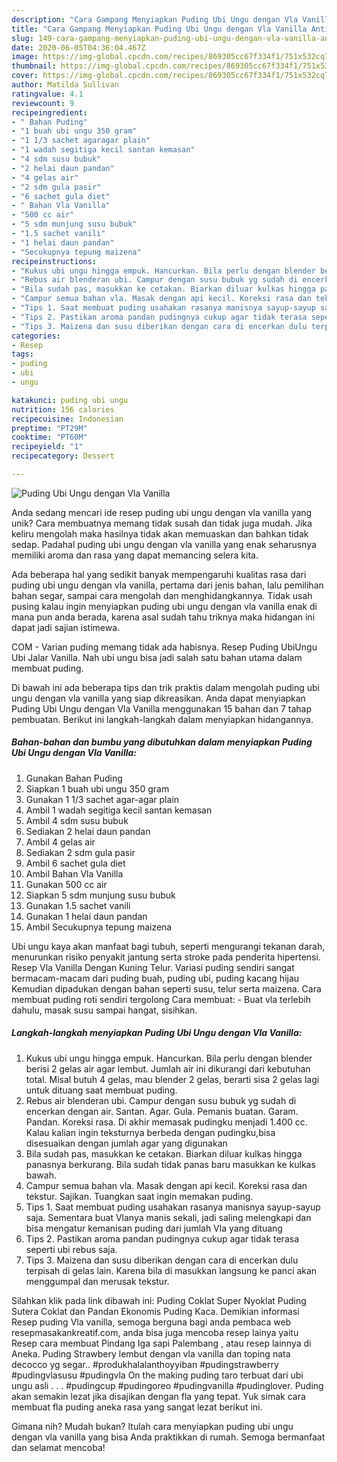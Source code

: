 ```yaml
---
description: "Cara Gampang Menyiapkan Puding Ubi Ungu dengan Vla Vanilla Anti Gagal"
title: "Cara Gampang Menyiapkan Puding Ubi Ungu dengan Vla Vanilla Anti Gagal"
slug: 149-cara-gampang-menyiapkan-puding-ubi-ungu-dengan-vla-vanilla-anti-gagal
date: 2020-06-05T04:36:04.467Z
image: https://img-global.cpcdn.com/recipes/869305cc67f334f1/751x532cq70/puding-ubi-ungu-dengan-vla-vanilla-foto-resep-utama.jpg
thumbnail: https://img-global.cpcdn.com/recipes/869305cc67f334f1/751x532cq70/puding-ubi-ungu-dengan-vla-vanilla-foto-resep-utama.jpg
cover: https://img-global.cpcdn.com/recipes/869305cc67f334f1/751x532cq70/puding-ubi-ungu-dengan-vla-vanilla-foto-resep-utama.jpg
author: Matilda Sullivan
ratingvalue: 4.1
reviewcount: 9
recipeingredient:
- " Bahan Puding"
- "1 buah ubi ungu 350 gram"
- "1 1/3 sachet agaragar plain"
- "1 wadah segitiga kecil santan kemasan"
- "4 sdm susu bubuk"
- "2 helai daun pandan"
- "4 gelas air"
- "2 sdm gula pasir"
- "6 sachet gula diet"
- " Bahan Vla Vanilla"
- "500 cc air"
- "5 sdm munjung susu bubuk"
- "1.5 sachet vanili"
- "1 helai daun pandan"
- "Secukupnya tepung maizena"
recipeinstructions:
- "Kukus ubi ungu hingga empuk. Hancurkan. Bila perlu dengan blender berisi 2 gelas air agar lembut. Jumlah air ini dikurangi dari kebutuhan total. Misal butuh 4 gelas, mau blender 2 gelas, berarti sisa 2 gelas lagi untuk dituang saat membuat puding."
- "Rebus air blenderan ubi. Campur dengan susu bubuk yg sudah di encerkan dengan air. Santan. Agar. Gula. Pemanis buatan. Garam. Pandan. Koreksi rasa. Di akhir memasak pudingku menjadi 1.400 cc. Kalau kalian ingin teksturnya berbeda dengan pudingku,bisa disesuaikan dengan jumlah agar yang digunakan"
- "Bila sudah pas, masukkan ke cetakan. Biarkan diluar kulkas hingga panasnya berkurang. Bila sudah tidak panas baru masukkan ke kulkas bawah."
- "Campur semua bahan vla. Masak dengan api kecil. Koreksi rasa dan tekstur. Sajikan. Tuangkan saat ingin memakan puding."
- "Tips 1. Saat membuat puding usahakan rasanya manisnya sayup-sayup saja. Sementara buat Vlanya manis sekali, jadi saling melengkapi dan bisa mengatur kemanisan puding dari jumlah Vla yang dituang"
- "Tips 2. Pastikan aroma pandan pudingnya cukup agar tidak terasa seperti ubi rebus saja."
- "Tips 3. Maizena dan susu diberikan dengan cara di encerkan dulu terpisah di gelas lain. Karena bila di masukkan langsung ke panci akan menggumpal dan merusak tekstur."
categories:
- Resep
tags:
- puding
- ubi
- ungu

katakunci: puding ubi ungu 
nutrition: 156 calories
recipecuisine: Indonesian
preptime: "PT29M"
cooktime: "PT60M"
recipeyield: "1"
recipecategory: Dessert

---
```



![Puding Ubi Ungu dengan Vla Vanilla](https://img-global.cpcdn.com/recipes/869305cc67f334f1/751x532cq70/puding-ubi-ungu-dengan-vla-vanilla-foto-resep-utama.jpg)

Anda sedang mencari ide resep puding ubi ungu dengan vla vanilla yang unik? Cara membuatnya memang tidak susah dan tidak juga mudah. Jika keliru mengolah maka hasilnya tidak akan memuaskan dan bahkan tidak sedap. Padahal puding ubi ungu dengan vla vanilla yang enak seharusnya memiliki aroma dan rasa yang dapat memancing selera kita.

Ada beberapa hal yang sedikit banyak mempengaruhi kualitas rasa dari puding ubi ungu dengan vla vanilla, pertama dari jenis bahan, lalu pemilihan bahan segar, sampai cara mengolah dan menghidangkannya. Tidak usah pusing kalau ingin menyiapkan puding ubi ungu dengan vla vanilla enak di mana pun anda berada, karena asal sudah tahu triknya maka hidangan ini dapat jadi sajian istimewa.

COM - Varian puding memang tidak ada habisnya. Resep Puding UbiUngu Ubi Jalar Vanilla. Nah ubi ungu bisa jadi salah satu bahan utama dalam membuat puding.


Di bawah ini ada beberapa tips dan trik praktis dalam mengolah puding ubi ungu dengan vla vanilla yang siap dikreasikan. Anda dapat menyiapkan Puding Ubi Ungu dengan Vla Vanilla menggunakan 15 bahan dan 7 tahap pembuatan. Berikut ini langkah-langkah dalam menyiapkan hidangannya.

<!--inarticleads1-->

##### Bahan-bahan dan bumbu yang dibutuhkan dalam menyiapkan Puding Ubi Ungu dengan Vla Vanilla:

1. Gunakan  Bahan Puding
1. Siapkan 1 buah ubi ungu 350 gram
1. Gunakan 1 1/3 sachet agar-agar plain
1. Ambil 1 wadah segitiga kecil santan kemasan
1. Ambil 4 sdm susu bubuk
1. Sediakan 2 helai daun pandan
1. Ambil 4 gelas air
1. Sediakan 2 sdm gula pasir
1. Ambil 6 sachet gula diet
1. Ambil  Bahan Vla Vanilla
1. Gunakan 500 cc air
1. Siapkan 5 sdm munjung susu bubuk
1. Gunakan 1.5 sachet vanili
1. Gunakan 1 helai daun pandan
1. Ambil Secukupnya tepung maizena


Ubi ungu kaya akan manfaat bagi tubuh, seperti mengurangi tekanan darah, menurunkan risiko penyakit jantung serta stroke pada penderita hipertensi. Resep Vla Vanilla Dengan Kuning Telur. Variasi puding sendiri sangat bermacam-macam dari puding buah, puding ubi, puding kacang hijau Kemudian dipadukan dengan bahan seperti susu, telur serta maizena. Cara membuat puding roti sendiri tergolong Cara membuat: - Buat vla terlebih dahulu, masak susu sampai hangat, sisihkan. 

<!--inarticleads2-->

##### Langkah-langkah menyiapkan Puding Ubi Ungu dengan Vla Vanilla:

1. Kukus ubi ungu hingga empuk. Hancurkan. Bila perlu dengan blender berisi 2 gelas air agar lembut. Jumlah air ini dikurangi dari kebutuhan total. Misal butuh 4 gelas, mau blender 2 gelas, berarti sisa 2 gelas lagi untuk dituang saat membuat puding.
1. Rebus air blenderan ubi. Campur dengan susu bubuk yg sudah di encerkan dengan air. Santan. Agar. Gula. Pemanis buatan. Garam. Pandan. Koreksi rasa. Di akhir memasak pudingku menjadi 1.400 cc. Kalau kalian ingin teksturnya berbeda dengan pudingku,bisa disesuaikan dengan jumlah agar yang digunakan
1. Bila sudah pas, masukkan ke cetakan. Biarkan diluar kulkas hingga panasnya berkurang. Bila sudah tidak panas baru masukkan ke kulkas bawah.
1. Campur semua bahan vla. Masak dengan api kecil. Koreksi rasa dan tekstur. Sajikan. Tuangkan saat ingin memakan puding.
1. Tips 1. Saat membuat puding usahakan rasanya manisnya sayup-sayup saja. Sementara buat Vlanya manis sekali, jadi saling melengkapi dan bisa mengatur kemanisan puding dari jumlah Vla yang dituang
1. Tips 2. Pastikan aroma pandan pudingnya cukup agar tidak terasa seperti ubi rebus saja.
1. Tips 3. Maizena dan susu diberikan dengan cara di encerkan dulu terpisah di gelas lain. Karena bila di masukkan langsung ke panci akan menggumpal dan merusak tekstur.


Silahkan klik pada link dibawah ini: Puding Coklat Super Nyoklat Puding Sutera Coklat dan Pandan Ekonomis Puding Kaca. Demikian informasi Resep puding Vla vanilla, semoga berguna bagi anda pembaca web resepmasakankreatif.com, anda bisa juga mencoba resep lainya yaitu Resep cara membuat Pindang Iga sapi Palembang , atau resep lainnya di Aneka. Puding Strawbery lembut dengan vla vanilla dan toping nata decocco yg segar.. #produkhalalanthoyyiban #pudingstrawberry #pudingvlasusu #pudingvla On the making puding taro terbuat dari ubi ungu asli . . . #pudingcup #pudingoreo #pudingvanilla #pudinglover. Puding akan semakin lezat jika disajikan dengan fla yang tepat. Yuk simak cara membuat fla puding aneka rasa yang sangat lezat berikut ini. 

Gimana nih? Mudah bukan? Itulah cara menyiapkan puding ubi ungu dengan vla vanilla yang bisa Anda praktikkan di rumah. Semoga bermanfaat dan selamat mencoba!

